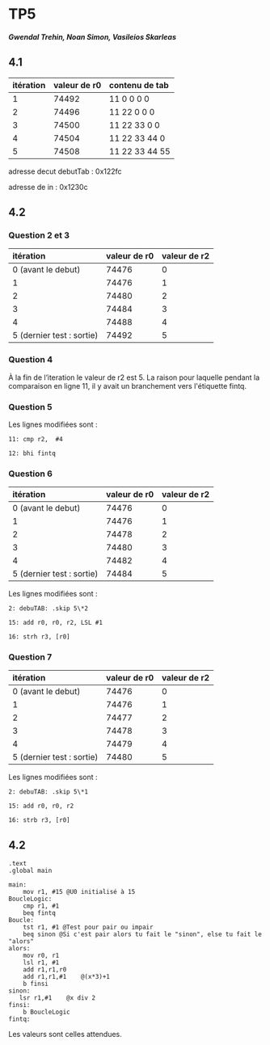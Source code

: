 # TP5

##### Gwendal Trehin, Noan Simon, Vasileios Skarleas

## 4.1


|itération|valeur de r0|contenu de tab|
| :- | :- | :- |
|1|74492|11 0 0 0 0|
|2|74496|11 22 0 0 0|
|3|74500|11 22 33 0 0 |
|4|74504|11 22 33 44 0|
|5|74508|11 22 33 44 55|

adresse decut debutTab : 0x122fc

adresse de in : 0x1230c

## 4.2

### Question 2 et 3


|itération|valeur de r0|valeur de r2|
| :- | :- | :- |
|0 (avant le debut)|74476|0|
|1|74476|1|
|2|74480|2|
|3|74484|3|
|4|74488|4|
|5 (dernier test : sortie)|74492|5|

### Question 4

À la fin de l’iteration le valeur de r2 est 5. La raison pour laquelle pendant la comparaison en ligne 11, il y avait un branchement vers l'étiquette fintq.

### Question 5

Les lignes modifiées sont :

```assembly
11: cmp r2,  #4

12: bhi fintq
```

### Question 6

|itération|valeur de r0|valeur de r2|
| :- | :- | :- |
|0 (avant le debut)|74476|0|
|1|74476|1|
|2|74478|2|
|3|74480|3|
|4|74482|4|
|5 (dernier test : sortie)|74484|5|

Les lignes modifiées sont :

```assembly
2: debuTAB: .skip 5\*2

15: add r0, r0, r2, LSL #1

16: strh r3, [r0] 
```

### Question 7


|itération|valeur de r0|valeur de r2|
| :- | :- | :- |
|0 (avant le debut)|74476|0|
|1|74476|1|
|2|74477|2|
|3|74478|3|
|4|74479|4|
|5 (dernier test : sortie)|74480|5|

Les lignes modifiées sont :

```assembly
2: debuTAB: .skip 5\*1

15: add r0, r0, r2

16: strb r3, [r0] 
```

## 4.2

```assembly
.text
.global main

main:
	mov r1, #15 @U0 initialisé à 15
BoucleLogic:
	cmp r1, #1
	beq fintq
Boucle:
	tst r1, #1 @Test pour pair ou impair
	beq sinon @Si c'est pair alors tu fait le "sinon", else tu fait le "alors"
alors:
	mov r0, r1
	lsl r1, #1
	add r1,r1,r0
	add r1,r1,#1 	@(x*3)+1
	b finsi
sinon:
   lsr r1,#1	@x div 2
finsi:
	b BoucleLogic
fintq:
```

Les valeurs sont celles attendues.





